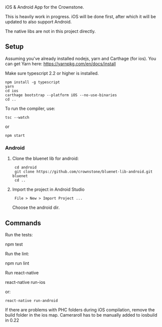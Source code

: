 iOS & Android App for the Crownstone.

This is heavily work in progress. iOS will be done first, after which it will be updated to also support Android.

The native libs are not in this project directly.

## Setup

Assuming you've already installed nodejs, yarn and Carthage (for ios). You can get Yarn here: https://yarnpkg.com/en/docs/install

Make sure typescript 2.2 or higher is installed.

```
npm install -g typescript
yarn
cd ios
carthage bootstrap --platform iOS --no-use-binaries
cd ..
```

To run the compiler, use:

```
tsc --watch
```

or

```
npm start
```

### Android

1. Clone the bluenet lib for android:

        cd android
        git clone https://github.com/crownstone/bluenet-lib-android.git bluenet
        cd ..

2. Import the project in Android Studio

        File > New > Import Project ...

    Choose the android dir.

## Commands

Run the tests:

npm test

Run the lint:

npm run lint

Run react-native

react-native run-ios

or:
```
react-native run-android
```

If there are problems with PHC folders during iOS compilation, remove the build folder in the ios map.
Cameraroll has to be manually added to iosbuild in 0.22
